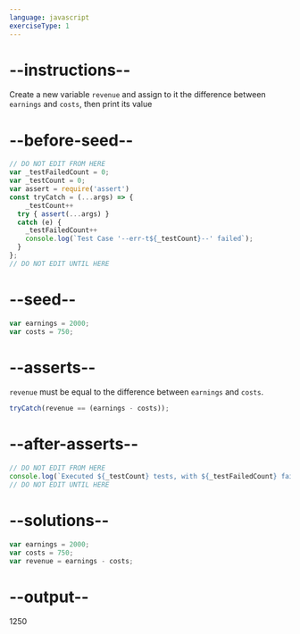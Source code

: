 ```yaml
---
language: javascript
exerciseType: 1
---
```


# --instructions--

Create a new variable `revenue` and assign to it the difference between `earnings` and `costs`, then print its value

# --before-seed--

```javascript
// DO NOT EDIT FROM HERE
var _testFailedCount = 0;
var _testCount = 0;
var assert = require('assert')
const tryCatch = (...args) => {
	_testCount++
  try { assert(...args) }
  catch (e) {
    _testFailedCount++
    console.log(`Test Case '--err-t${_testCount}--' failed`);
  }
};
// DO NOT EDIT UNTIL HERE
```

# --seed--

```javascript
var earnings = 2000;
var costs = 750;
```

# --asserts--

`revenue` must be equal to the difference between `earnings` and `costs`.

```javascript
tryCatch(revenue == (earnings - costs));
```

# --after-asserts--

```javascript
// DO NOT EDIT FROM HERE 
console.log(`Executed ${_testCount} tests, with ${_testFailedCount} failures`);
// DO NOT EDIT UNTIL HERE
```

# --solutions--

```javascript
var earnings = 2000;
var costs = 750;
var revenue = earnings - costs;
```

# --output--

1250
